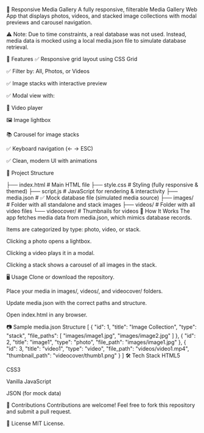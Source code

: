 📸 Responsive Media Gallery
A fully responsive, filterable Media Gallery Web App that displays photos, videos, and stacked image collections with modal previews and carousel navigation.

⚠️ Note: Due to time constraints, a real database was not used. Instead, media data is mocked using a local media.json file to simulate database retrieval.

🌟 Features
✅ Responsive grid layout using CSS Grid

✅ Filter by: All, Photos, or Videos

✅ Image stacks with interactive preview

✅ Modal view with:

🎥 Video player

🖼️ Image lightbox

📚 Carousel for image stacks

✅ Keyboard navigation (← → ESC)

✅ Clean, modern UI with animations

🔧 Project Structure

├── index.html           # Main HTML file
├── style.css            # Styling (fully responsive & themed)
├── script.js            # JavaScript for rendering & interactivity
├── media.json           # ✅ Mock database file (simulated media source)
├── images/              # Folder with all standalone and stack images
├── videos/              # Folder with all video files
└── videocover/          # Thumbnails for videos
📁 How It Works
The app fetches media data from media.json, which mimics database records.

Items are categorized by type: photo, video, or stack.

Clicking a photo opens a lightbox.

Clicking a video plays it in a modal.

Clicking a stack shows a carousel of all images in the stack.

🖥️ Usage
Clone or download the repository.

Place your media in images/, videos/, and videocover/ folders.

Update media.json with the correct paths and structure.

Open index.html in any browser.

📷 Sample media.json Structure
[
  {
    "id": 1,
    "title": "Image Collection",
    "type": "stack",
    "file_paths": [
      "images/image1.jpg",
      "images/image2.jpg"
    ]
  },
  {
    "id": 2,
    "title": "image1",
    "type": "photo",
    "file_path": "images/image1.jpg"
  },
  {
    "id": 3,
    "title": "video1",
    "type": "video",
    "file_path": "videos/video1.mp4",
    "thumbnail_path": "videocover/thumb1.png"
  }
]
🛠️ Tech Stack
HTML5

CSS3

Vanilla JavaScript

JSON (for mock data)

🤝 Contributions
Contributions are welcome! Feel free to fork this repository and submit a pull request.

📄 License
MIT License.

